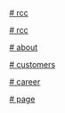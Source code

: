 <p><a href="https://efekta.github.io/rcc/build/index-ru.html"># rcc</a></p>
<p><a href="https://efekta.github.io/rcc/build/index-en.html"># rcc</a></p>
<p><a href="https://efekta.github.io/rcc/build/about.html"># about</a></p>
<p><a href="https://efekta.github.io/rcc/build/customers.html"># customers</a></p>
<p><a href="https://efekta.github.io/rcc/build/career.html"># career</a></p>
<p><a href="https://efekta.github.io/rcc/build/page.html"># page</a></p>
